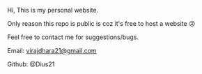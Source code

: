 Hi, This is my personal website.

Only reason this repo is public is coz it's free to host a website 😜

Feel free to contact me for suggestions/bugs.

Email: virajdhara21@gmail.com

Github: @Dius21
